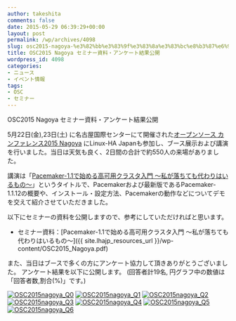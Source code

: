 ```yaml
---
author: takeshita
comments: false
date: 2015-05-29 06:39:29+00:00
layout: post
permalink: /wp/archives/4098
slug: osc2015-nagoya-%e3%82%bb%e3%83%9f%e3%83%8a%e3%83%bc%e8%b3%87%e6%96%99%e3%83%bb%e3%82%a2%e3%83%b3%e3%82%b1%e3%83%bc%e3%83%88%e7%b5%90%e6%9e%9c%e5%85%ac%e9%96%8b
title: OSC2015 Nagoya セミナー資料・アンケート結果公開
wordpress_id: 4098
categories:
- ニュース
- イベント情報
tags:
- OSC
- セミナー
---
```


OSC2015 Nagoya セミナー資料・アンケート結果公開

5月22日(金),23日(土) に名古屋国際センターにて開催された[オープンソース カンファレンス2015 Nagoya](http://www.ospn.jp/osc2015-nagoya/) にLinux-HA Japanも参加し、ブース展示および講演を行いました。当日は天気も良く、2日間の合計で約550人の来場がありました。

講演は「[Pacemaker-1.1で始める高可用クラスタ入門 ～私が落ちても代わりはいるもの～](https://www.ospn.jp/osc2015-nagoya/modules/eguide/event.php?eid=35)」というタイトルで、Pacemakerおよび最新版であるPacemaker-1.1.12の概要や、インストール・設定方法、Pacemakerの動作などについてデモを交えて紹介させていただきました。

以下にセミナーの資料を公開しますので、参考にしていただければと思います。



	
  * セミナー資料：[Pacemaker-1.1で始める高可用クラスタ入門 ～私が落ちても代わりはいるもの～]({{ site.lhajp_resources_url }}/wp-content/OSC2015_Nagoya.pdf)


また、当日はブースで多くの方にアンケート協力して頂きありがとうございました。
アンケート結果を以下に公開します。
(回答者計19名, 円グラフ中の数値は「回答者数,割合(%)」です。)

[![OSC2015nagoya_Q0](/assets/images/wp-content/osc_nagoya_0.png)](/assets/images/wp-content/osc_nagoya_0.png)
[![OSC2015nagoya_Q1](/assets/images/wp-content/osc_nagoya_1.png)](/assets/images/wp-content/osc_nagoya_1.png)
[![OSC2015nagoya_Q2](/assets/images/wp-content/osc_nagoya_2.png)](/assets/images/wp-content/osc_nagoya_2.png)
[![OSC2015nagoya_Q3](/assets/images/wp-content/osc_nagoya_3.png)](/assets/images/wp-content/osc_nagoya_3.png)
[![OSC2015nagoya_Q4](/assets/images/wp-content/osc_nagoya_4.png)](/assets/images/wp-content/osc_nagoya_4.png)
[![OSC2015nagoya_Q5](/assets/images/wp-content/osc_nagoya_5.png)](/assets/images/wp-content/osc_nagoya_5.png)
[![OSC2015nagoya_Q6](/assets/images/wp-content/osc_nagoya_6.png)](/assets/images/wp-content/osc_nagoya_6.png)

